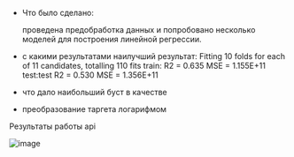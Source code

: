 * Что было сделано:

  проведена предобработка данных и попробовано несколько моделей для построения линейной регрессии.
  
* с какими результатами
  наилучший результат:
  Fitting 10 folds for each of 11 candidates, totalling 110 fits
  train:	R2 = 0.635	MSE = 1.155E+11
  test:test	R2 = 0.530	MSE = 1.356E+11

* что дало наибольший буст в качестве
* 
  преобразование таргета логарифмом

Результаты работы api

![image](https://user-images.githubusercontent.com/21256769/205514917-70ae05f2-4a11-4c2c-9ff4-ad189cb9765d.png)


